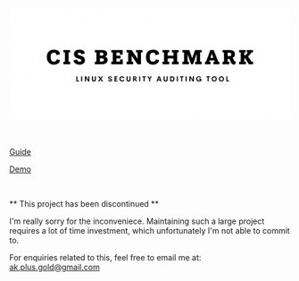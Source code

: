 

![logo](logo.png)

</br>

[Guide](https://drive.google.com/file/d/10VYghc5BDv0wGfAoEiy-wIdSyUqkWfmV/)

[Demo](https://www.dropbox.com/scl/fi/rtc4mgs4a2avlx849x6od/cis_presentation_demo.mp4?rlkey=babrafdsn52vm5u206y2z09w2&dl=0)


</br>

** This project has been discontinued ** 

I'm really sorry for the inconveniece. Maintaining such a large project requires a lot of time investment,
which unfortunately I'm not able to commit to. 

For enquiries related to this, feel free to email me at:  ak.plus.gold@gmail.com
